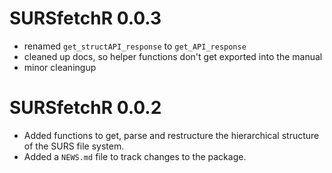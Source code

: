 
# SURSfetchR 0.0.3

* renamed `get_structAPI_response` to `get_API_response`
* cleaned up docs, so helper functions don't get exported into the manual
* minor cleaningup

# SURSfetchR 0.0.2

* Added functions to get, parse and restructure the hierarchical structure of the SURS file system. 
* Added a `NEWS.md` file to track changes to the package.

